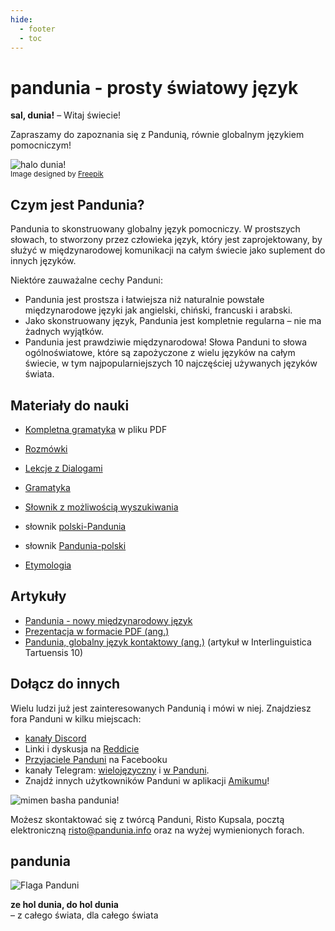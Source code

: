 ```yaml
---
hide:
  - footer
  - toc
---
```


# pandunia - prosty światowy język

**sal, dunia!**
– Witaj świecie!

Zapraszamy do zapoznania się z Pandunią, równie globalnym językiem pomocniczym!

![](http://www.pandunia.info/grafe/halo_dunia.png "halo dunia!")  
<small>Image designed by [Freepik](http://www.freepik.com)</small>

## Czym jest Pandunia?

Pandunia to skonstruowany globalny język pomocniczy. W prostszych słowach, to stworzony przez człowieka język, który jest zaprojektowany, by służyć w międzynarodowej komunikacji na całym świecie jako suplement do innych języków.

Niektóre zauważalne cechy Panduni:

- Pandunia jest prostsza i łatwiejsza niż naturalnie powstałe międzynarodowe języki jak angielski, chiński, francuski i arabski.
- Jako skonstruowany język, Pandunia jest kompletnie regularna – nie ma żadnych wyjątków.
- Pandunia jest prawdziwie międzynarodowa! Słowa Panduni to słowa ogólnoświatowe, które są zapożyczone z wielu języków na całym świecie, w tym najpopularniejszych 10 najczęściej używanych języków świata.


## Materiały do nauki

- [Kompletna gramatyka](pan.pdf) w pliku PDF
- [Rozmówki](B03_baze_jumla.md)
- [Lekcje z Dialogami](K-kurse.md)
- [Gramatyka](G-baze.md)

- [Słownik z możliwością wyszukiwania](../lexia/index.html?d=pol)
- słownik [polski-Pandunia](pol-pandunia.md)
- słownik [Pandunia-polski](pandunia-pol.md)
- [Etymologia](leksaslia.md)

## Artykuły

- [Pandunia - nowy międzynarodowy język](I-idea.md)
- [Prezentacja w formacie PDF (ang.)](http://www.pandunia.info/engli/Pandunia-presentation.pdf)
- [Pandunia, globalny język kontaktowy (ang.)](http://www.pandunia.info/makal/Pandunia_in_Interlinguistica_Tartuensis_10.pdf) (artykuł w Interlinguistica Tartuensis 10)

## Dołącz do innych

Wielu ludzi już jest zainteresowanych Pandunią i mówi w niej. Znajdziesz fora Panduni w kilku miejscach:

- [kanały Discord](https://discord.gg/jf5GHcHXKk)
- Linki i dyskusja na [Reddicie](https://www.reddit.com/r/pandunia/)
- [Przyjaciele Panduni](http://www.facebook.com/groups/pandunia) na Facebooku
- kanały Telegram: [wielojęzyczny](https://t.me/pandunia_grupe) i [w Panduni](https://t.me/joinchat/AAAAAENlKqzlMtGkrmf5rg).
- Znajdź innych użytkowników Panduni w aplikacji [Amikumu](https://amikumu.com/)!

![](http://www.pandunia.info/grafe/mome_loga_pandunia.png "mimen basha pandunia!")

Możesz skontaktować się z twórcą Panduni, Risto Kupsala, pocztą elektroniczną [risto@pandunia.info](mailto:risto@pandunia.info) oraz na wyżej wymienionych forach.

## pandunia

![](http://www.pandunia.info/grafe/bandera.png "Flaga Panduni")

**ze hol dunia, do hol dunia**  
– z całego świata, dla całego świata